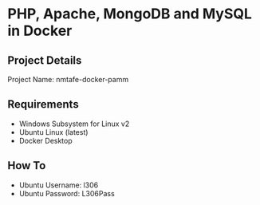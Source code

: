 # PHP, Apache, MongoDB and MySQL in Docker

## Project Details

Project Name: nmtafe-docker-pamm

## Requirements

- Windows Subsystem for Linux v2
- Ubuntu Linux (latest)
- Docker Desktop

## How To

- Ubuntu Username: l306
- Ubuntu Password: L306Pass

